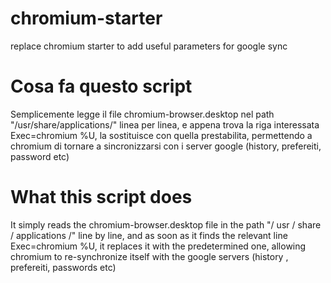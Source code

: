 # chromium-starter
replace chromium starter to add useful parameters for google sync

# Cosa fa questo script

Semplicemente legge il file chromium-browser.desktop nel path "/usr/share/applications/" linea per linea, e appena trova la riga interessata Exec=chromium %U, la sostituisce con quella prestabilita, permettendo a chromium di tornare a sincronizzarsi con i server google (history, prefereiti, password etc)

# What this script does

It simply reads the chromium-browser.desktop file in the path "/ usr / share / applications /" line by line, and as soon as it finds the relevant line Exec=chromium %U, it replaces it with the predetermined one, allowing chromium to re-synchronize itself with the google servers (history , prefereiti, passwords etc)
